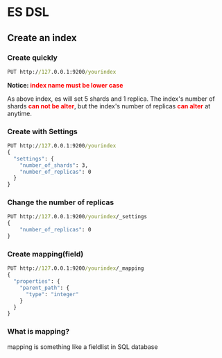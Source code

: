# ES DSL

## Create an index

### Create quickly
```cmd
PUT http://127.0.0.1:9200/yourindex
```
<b>Notice: <font color=red>index name must be lower case</font></b>

As above index, es will set 5 shards and 1 replica. The index's number of shards <font color=red><b>can not be alter</b></font>, but the index's number of replicas <font color=red><b>can alter</b></font> at anytime.

### Create with Settings
```cmd
PUT http://127.0.0.1:9200/yourindex
{
  "settings": {
    "number_of_shards": 3,
    "number_of_replicas": 0
  }
}
```

### Change the number of replicas
```cmd
PUT http://127.0.0.1:9200/yourindex/_settings
{
    "number_of_replicas": 0
}
```
### Create mapping(field)
```cmd
PUT http://127.0.0.1:9200/yourindex/_mapping
{
  "properties": {
    "parent_path": {
      "type": "integer"
    }
  }
}
```
### What is mapping?
mapping is something like a fieldlist in SQL database